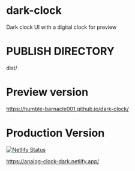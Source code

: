 # dark-clock
Dark clock UI with a digital clock for preview


# PUBLISH DIRECTORY
dist/


# Preview version
https://humble-barnacle001.github.io/dark-clock/

# Production Version
[![Netlify Status](https://api.netlify.com/api/v1/badges/2baa0e72-72be-4c92-bfe3-decd550fa951/deploy-status)](https://app.netlify.com/sites/analog-clock-dark/deploys)

https://analog-clock-dark.netlify.app/
